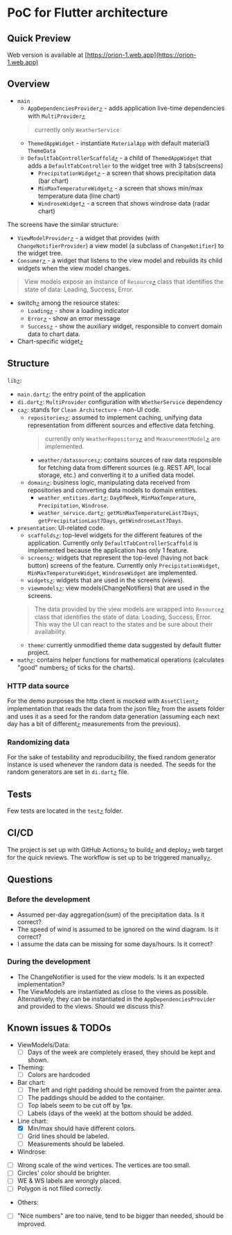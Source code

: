 # PoC for Flutter architecture

## Quick Preview
Web version is available at [https://orion-1.web.app](https://orion-1.web.app)

## Overview

- `main`
    - `AppDependenciesProvider`[⤴](https://github.com/dsame/orion-t1/blob/main/lib/di.dart) - adds application live-time dependencies with `MultiProvider`[⤴](https://github.com/dsame/orion-t1/blob/2a35827429472afa3c8925571615ce80b59cef21/lib/di.dart#L28C1-L33C7)
  > currently only `WeatherService`
    - `ThemedAppWidget` - instantiate `MaterialApp` with default material3 `ThemeData`
    - `DefaultTabControllerScaffold`[⤴](https://github.com/dsame/orion-t1/blob/main/lib/presentation/scaffolds/default_tab_controller.dart) - a child of `ThemedAppWidget` that adds a `DefaultTabController` to
      the widget tree with 3 tabs(screens)
        - `PrecipitationWidget`[⤴](https://github.com/dsame/orion-t1/blob/main/lib/presentation/screens/precipitation.dart) - a screen that shows precipitation data (bar chart)
        - `MinMaxTemperatureWidget`[⤴](https://github.com/dsame/orion-t1/blob/main/lib/presentation/screens/minmax_temperature.dart) - a screen that shows min/max temperature data (line chart)
        - `WindroseWidget`[⤴](https://github.com/dsame/orion-t1/blob/main/lib/presentation/screens/windrose.dart)  - a screen that shows windrose data (radar chart)

The screens have the similar structure:

- `ViewModelProvider`[⤴](https://github.com/dsame/orion-t1/blob/2a35827429472afa3c8925571615ce80b59cef21/lib/presentation/screens/minmax_temperature.dart#L17C1-L17C39) - a widget that provides (with `ChangeNotifierProvider`) a view model (a subclass of
  `ChangeNotifier`) to the widget tree.
- `Consumer`[⤴](https://github.com/dsame/orion-t1/blob/2a35827429472afa3c8925571615ce80b59cef21/lib/presentation/screens/minmax_temperature.dart#L18C1-L18C52) - a widget that listens to the view model and rebuilds its child widgets when the view model changes.

> View models expose an instance of `Resource`[⤴](https://github.com/dsame/orion-t1/blob/main/lib/presentation/viewmodels/resource.dart) class that identifies the state of data: Loading, Success, Error.

- switch[⤴](https://github.com/dsame/orion-t1/blob/2a35827429472afa3c8925571615ce80b59cef21/lib/presentation/screens/minmax_temperature.dart#L19C1-L19C32) among the resource states:
    - `Loading`[⤴](https://github.com/dsame/orion-t1/blob/2a35827429472afa3c8925571615ce80b59cef21/lib/presentation/screens/minmax_temperature.dart#L21C1-L21C67) - show a loading indicator
    - `Error`[⤴](https://github.com/dsame/orion-t1/blob/2a35827429472afa3c8925571615ce80b59cef21/lib/presentation/screens/minmax_temperature.dart#L24C1-L24C58) - show an error message
    - `Success`[⤴](https://github.com/dsame/orion-t1/blob/2a35827429472afa3c8925571615ce80b59cef21/lib/presentation/screens/minmax_temperature.dart#L26C1-L26C71) - show the auxiliary widget, responsible to convert domain data to chart data.
- Chart-specific widget[⤴](https://github.com/dsame/orion-t1/tree/main/lib/presentation/widgets)

## Structure

`lib`[⤴](https://github.com/dsame/orion-t1/tree/main/lib):

- `main.dart`[⤴](https://github.com/dsame/orion-t1/blob/main/lib/main.dart): the entry point of the application
- `di.dart`[⤴](https://github.com/dsame/orion-t1/blob/main/lib/di.dart): `MultiProvider` configuration with `WhetherService` dependency
- `ca`[⤴](https://github.com/dsame/orion-t1/tree/main/lib/ca): stands for `Clean Architecture` - non-UI code.
    - `repositories`[⤴](https://github.com/dsame/orion-t1/tree/main/lib/ca/repositories): assumed to implement caching, unifying data representation from different sources and effective
      data fetching.
      > currently only `WeatherRepository`[⤴](https://github.com/dsame/orion-t1/blob/main/lib/ca/repositories/weather/weather_repository.dart) and `MeasurementModel`[⤴](https://github.com/dsame/orion-t1/blob/main/lib/ca/repositories/weather/models/measurement.dart) are implemented.
        - `weather/datasources`[⤴](https://github.com/dsame/orion-t1/tree/main/lib/ca/repositories/weather/datasources): contains sources of raw data responsible for fetching data from
          different sources (e.g. REST API, local storage, etc.) and converting it to a unified data model.
    - `domain`[⤴](https://github.com/dsame/orion-t1/tree/main/lib/ca/domain): business logic, manipulating data received from repositories and converting data models to domain
      entities.
        - `weather_entities.dart`[⤴](https://github.com/dsame/orion-t1/blob/main/lib/ca/domain/weather_entities.dart): `DayOfWeek`, `MinMaxTemperature`, `Precipitation`, `Windrose`.
        - `weather_service.dart`[⤴](https://github.com/dsame/orion-t1/blob/main/lib/ca/domain/weather_service.dart): `getMinMaxTemperatureLast7Days`, `getPrecipitationLast7Days`, `getWindroseLast7Days`.
- `presentation`: UI-related code.
    - `scaffolds`[⤴](https://github.com/dsame/orion-t1/tree/main/lib/presentation/scaffolds): top-level widgets for the different features of the application. Currently only
      `DefaultTabControllerScaffold` is implemented because the application has only 1 feature.
    - `screens`[⤴](https://github.com/dsame/orion-t1/tree/main/lib/presentation/screens): widgets that represent the top-level (having not back button) screens of the feature. Currently only
      `PrecipitationWidget`, `MinMaxTemperatureWidget`, `WindroseWidget` are implemented.
    - `widgets`[⤴](https://github.com/dsame/orion-t1/tree/main/lib/presentation/widgets): widgets that are used in the screens (views).
    - `viewmodels`[⤴](https://github.com/dsame/orion-t1/tree/main/lib/presentation/viewmodels): view models(ChangeNotifiers) that are used in the screens.
  > The data provided by the view models are wrapped into `Resource`[⤴](https://github.com/dsame/orion-t1/blob/main/lib/presentation/viewmodels/resource.dart) class that identifies the state of
  data: Loading, Success, Error. This way the UI can react to the states and be sure about their availability.
    - `theme`: currently unmodified theme data suggested by default flutter project.
- `math`[⤴](https://github.com/dsame/orion-t1/tree/main/lib/math): contains helper functions for mathematical operations (calculates "good" numbers[⤴](https://github.com/dsame/orion-t1/blob/951028531c78331576d3f012b825b5738b21b7bc/lib/math/closest_rounded.dart#L1C1-L1C79) of ticks for the charts).

### HTTP data source

For the demo purposes the http client is mocked with `AssetClient`[⤴](https://github.com/dsame/orion-t1/blob/main/lib/ca/repositories/weather/datasources/http/asset_client.dart) implementation that reads the data from the
json file[⤴](https://github.com/dsame/orion-t1/blob/main/assets/sample_1d.json) from the assets folder and uses it as a seed for the random data generation (assuming each next day has a bit of
different[⤴](https://github.com/dsame/orion-t1/blob/2a35827429472afa3c8925571615ce80b59cef21/lib/ca/repositories/weather/datasources/http/http_datasource.dart#L60C1-L79C67) measurements from the previous).

### Randomizing data

For the sake of testability and reproducibility, the fixed random generator instance is used whenever the random data
is needed. The seeds for the random generators are set in `di.dart`[⤴](https://github.com/dsame/orion-t1/blob/2a35827429472afa3c8925571615ce80b59cef21/lib/di.dart#L21C1-L23C45) file.

## Tests

Few tests are located in the `test`[⤴](https://github.com/dsame/orion-t1/tree/main/test) folder.

## CI/CD

The project is set up with GitHub Actions[⤴](https://github.com/dsame/orion-t1/blob/main/.github/workflows/main.yml) to
build[⤴](https://github.com/dsame/orion-t1/blob/2a35827429472afa3c8925571615ce80b59cef21/.github/workflows/main.yml#L26C1-L26C31) and deploy[⤴](https://github.com/dsame/orion-t1/blob/2a35827429472afa3c8925571615ce80b59cef21/.github/workflows/main.yml#L30C1-L33C70) web target for the quick reviews.
The workflow is set up to be triggered manually[⤴](https://github.com/dsame/orion-t1/blob/2a35827429472afa3c8925571615ce80b59cef21/.github/workflows/main.yml#L8C1-L8C21).

## Questions 
### Before the development
 - Assumed per-day aggregation(sum) of the precipitation data. Is it correct? 
 - The speed of wind is assumed to be ignored on the wind diagram. Is it correct?
 - I assume the data can be missing for some days/hours. Is it correct?
### During the development
 - The ChangeNotifier is used for the view models. Is it an expected implementation?
 - The ViewModels are instantiated as close to the views as possible. Alternatively,
   they can be instantiated in the `AppDependenciesProvider` and provided to the views. Should we discuss this?

## Known issues & TODOs
- ViewModels/Data:
  - [ ] Days of the week are completely erased, they should be kept and shown.

- Theming:
  - [ ] Colors are hardcoded

- Bar chart:
  - [ ] The left and right padding should be removed from the painter area.
  - [ ] The paddings should be added to the container.
  - [ ] Top labels seem to be cut off by 1px.
  - [ ] Labels (days of the week) at the bottom should be added.

- Line chart:
  - [x] Min/max should have different colors.
  - [ ] Grid lines should be labeled.
  - [ ] Measurements should be labeled.

- Windrose:
 - [ ] Wrong scale of the wind vertices. The vertices are too small.
 - [ ] Circles' color should be brighter.
 - [ ] WE & WS labels are wrongly placed.
 - [ ] Polygon is not filled correctly.

- Others:
 - [ ] "Nice numbers" are too naive, tend to be bigger than needed, should be improved.